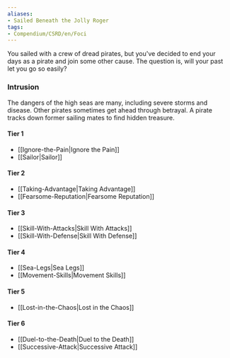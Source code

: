 ```yaml
---  
aliases:  
- Sailed Beneath the Jolly Roger  
tags:  
- Compendium/CSRD/en/Foci  
---
```

  
You sailed with a crew of dread pirates, but you've decided to end your days as a pirate and join some other cause. The question is, will your past let you go so easily?  
 ### Intrusion  
The dangers of the high seas are many, including severe storms and disease. Other pirates sometimes get ahead through betrayal. A pirate tracks down former sailing mates to find hidden treasure.
  
#### Tier 1  
* [[Ignore-the-Pain|Ignore the Pain]]  
* [[Sailor|Sailor]]  
#### Tier 2  
  
* [[Taking-Advantage|Taking Advantage]]  
* [[Fearsome-Reputation|Fearsome Reputation]]  
#### Tier 3  
  
  - [[Skill-With-Attacks|Skill With Attacks]]  
  - [[Skill-With-Defense|Skill With Defense]]  
#### Tier 4  
  
* [[Sea-Legs|Sea Legs]]  
* [[Movement-Skills|Movement Skills]]  
#### Tier 5  
  
* [[Lost-in-the-Chaos|Lost in the Chaos]]  
#### Tier 6  
  
  - [[Duel-to-the-Death|Duel to the Death]]  
  - [[Successive-Attack|Successive Attack]]  
